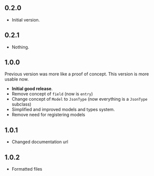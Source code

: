 ## 0.2.0

- Initial version.

## 0.2.1

- Nothing.

## 1.0.0

Previous version was more like a proof of concept. This version is more usable now.

- **Initial good release**.
- Remove concept of `field` (now is `entry`)
- Change concept of `Model` to `JsonType` (now everything is a `JsonType` subclass)
- Simplified and improved models and types system.
- Remove need for registering models

## 1.0.1

- Changed documentation url

## 1.0.2

- Formatted files
